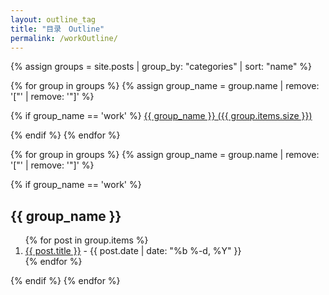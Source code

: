 ```yaml
---
layout: outline_tag
title: "目录　Outline"
permalink: /workOutline/
---
```



{% assign groups = site.posts | group_by: "categories" | sort: "name" %}

<div id='cat_cloud'>
{% for group in groups %}
{% assign group_name = group.name | remove: '["' | remove: '"]'  %}

{% if group_name == 'work' %}
<a href="#{{ group_name }}" title="{{ group_name }}" rel="{{  group.items.size }}">{{ group_name }}  ({{ group.items.size }})</a>

{% endif %}
{% endfor %}
</div>

{% for group in groups %}
{% assign group_name = group.name | remove: '["' | remove: '"]'  %}

{% if group_name == 'work' %}
<h2>{{ group_name }}</h2>
  <ol>
		{% for post in group.items %}
			<li><a href="{{ post.url }}">{{ post.title  }}</a> - {{ post.date | date: "%b %-d, %Y" }}</li>
		{% endfor %}
	</ol>
  {% endif %}
{% endfor %}
